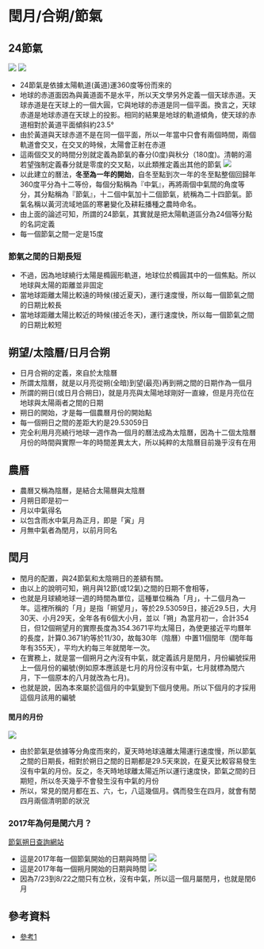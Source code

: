 # 閏月/合朔/節氣

## 24節氣
![](2017-07-26-12-40-24.png)
![](2017-07-26-12-46-35.png)
- 24節氣是依據太陽軌道(黃道)運360度等份而來的
- 地球的赤道面因為與黃道面不是水平，所以天文學另外定義一個天球赤道。天球赤道是在天球上的一個大圓，它與地球的赤道是同一個平面。換言之，天球赤道是地球赤道在天球上的投影。相同的結果是地球的軌道傾角，使天球的赤道相對於黃道平面傾斜約23.5°
- 由於黃道與天球赤道不是在同一個平面，所以一年當中只會有兩個時間，兩個軌道會交叉，在交叉的時候，太陽會正射在赤道
- 這兩個交叉的時間分別就定義為節氣的春分(0度)與秋分（180度)。清朝的湯若望強制定義春分就是零度的交叉點，以此類推定義出其他的節氣
![](2017-07-26-12-49-17.png)
- 以此建立的曆法，**冬至為一年的開始**，自冬至點到次一年的冬至點整個回歸年360度平分為十二等份，每個分點稱為『中氣』，再將兩個中氣間的角度等分，其分點稱為『節氣』，十二個中氣加十二個節氣，統稱為二十四節氣。節氣名稱以黃河流域地區的寒暑變化及耕耘播種之農時命名。
- 由上面的論述可知，所謂的24節氣，其實就是把太陽軌道區分為24個等分點的名詞定義
- 每一個節氣之間一定是15度

### 節氣之間的日期長短
- 不過，因為地球繞行太陽是橢圓形軌道，地球位於橢圓其中的一個焦點。所以地球與太陽的距離並非固定
- 當地球距離太陽比較遠的時候(接近夏天)，運行速度慢，所以每一個節氣之間的日期比較長
- 當地球距離太陽比較近的時候(接近冬天)，運行速度快，所以每一個節氣之間的日期比較短

## 朔望/太陰曆/日月合朔
- 日月合朔的定義，來自於太陰曆
- 所謂太陰曆，就是以月亮從朔(全暗)到望(最亮)再到朔之間的日期作為一個月
- 所謂的朔日(或日月合朔日)，就是月亮與太陽地球剛好一直線，但是月亮位在地球與太陽兩者之間的日期
- 朔日的開始，才是每一個農曆月份的開始點
- 每一個朔日之間的差距大約是29.53059日
- 完全利用月亮繞行地球一週作為一個月的曆法成為太陰曆，因為十二個太陰曆月份的時間與實際一年的時間差異太大，所以純粹的太陰曆目前幾乎沒有在用

## 農曆
- 農曆又稱為陰曆，是結合太陽曆與太陰曆
- 月朔日即是初一
- 月以中氣得名
- 以包含雨水中氣月為正月，即是「寅」月
- 月無中氣者為閏月，以前月同名

## 閏月

- 閏月的配置，與24節氣和太陰朔日的差額有關。
- 由以上的說明可知，朔月與12節(或12氣)之間的日期不會相等，
- 也就是月球繞地球一週的時間為單位，這種單位稱為「月」，十二個月為一年。這裡所稱的「月」是指「朔望月」，等於29.53059日，接近29.5日，大月30天、小月29天，全年各有6個大小月，並以「朔」為當月初一，合計354日，但12個朔望月的實際長度為354.3671平均太陽日，為使更接近平均曆年的長度，計算0.3671約等於11/30，故每30年（陰曆）中置11個閏年（閏年每年有355天），平均大約每三年就閏年一次。
- 在實務上，就是當一個朔月之內沒有中氣，就定義該月是閏月，月份編號採用上一個月份的編號(例如原本應該是七月的月份沒有中氣，七月就標為閏六月，下一個原本的八月就改為七月)。
- 也就是說，因為本來屬於這個月的中氣變到下個月使用。所以下個月的才採用這個月該用的編號

#### 閏月的月份
![](2017-07-27-06-38-38.png)
- 由於節氣是依據等分角度而來的，夏天時地球遠離太陽運行速度慢，所以節氣之間的日期長，相對於朔日之間的日期都是29.5天來說，在夏天比較容易發生沒有中氣的月份。反之，冬天時地球離太陽近所以運行速度快，節氣之間的日期短，所以冬天幾乎不會發生沒有中氣的月份
- 所以，常見的閏月都在五、六，七，八這幾個月。偶而發生在四月，就會有閏四月兩個清明節的狀況


### 2017年為何是閏六月？
[節氣朔日查詢網站](http://destiny.to/app/calendar/LunarPhase)

- 這是2017年每一個節氣開始的日期與時間
![](2017-07-26-13-14-59.png)
- 這是2017年每一個朔月開始的日期與時間
![](2017-07-26-13-16-56.png)
- 因為7/23到8/22之間只有立秋，沒有中氣，所以這一個月屬閏月，也就是閏6月


## 參考資料
- [參考1](https://tambingblog.wordpress.com/2012/10/01/%E6%96%97%E6%95%B8%E9%96%8F%E6%9C%88%E8%B5%B7%E7%9B%A4%E6%8E%A2%E7%A9%B6/)






